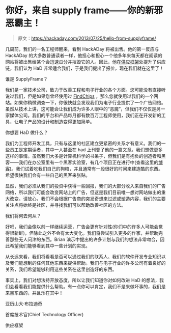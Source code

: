# 你好，来自 supply frame——你的新邪恶霸主！

> 原文：<https://hackaday.com/2013/07/25/hello-from-supplyframe/>

几周前，我们的一名工程师醒来，看到 HackADay 将被出售。他的第一反应与 HackADay 的大多数普通读者一样，他担心和担心一个他多年来每天都在阅读的网站将被出售给某个会迅速瓜分并摧毁它的人。因此，他在[供应框架](http://www.supplyframe.com)处提升了供应链，我们认为 HaD 非常适合我们，于是我们提出了报价，现在我们就在这里了！

谁是 SupplyFrame？

我们是一家技术公司，致力于改善工程和电子行业的各个方面。您可能没有直接听说过我们，但是如果您曾经使用过 [FindChips](http://www.findchips.com) ，那么您就使用过我们的一个网站。如果你稍微调查一下，你很快就会发现我们为电子行业提供了一个广告网络。虽然从技术上讲，这可能会让我们成为许多人眼中的“恶魔”，但我们不仅仅是另一家媒体公司。我们的平台和产品每月都有数百万工程师使用，我们正在开发新的工具，让电子产品的设计和制造变得更加简单。

你想要 HaD 做什么？

我们为工程师开发工具，只有与这里的社区建立更紧密的关系才有意义。我们的一些员工是定期读者，其中一人甚至在 had 上刊登了他的一篇文章。我们想做更多这样的事情。虽然我们大多是计算机科学的书呆子，但我们是有抱负的创造者和黑客——我们在办公室里有一个黑客实验室，有几个项目正在进行中(查看这里的[博客](http://blog.supplyframe.com))。我们试着吃我们自己的狗粮，并且通常有一段很好的时间来建造酷的东西。希望很快我们会有一些自己的黑客来张贴。

显然，我们必须从我们的投资中获得一些回报，我们的大部分收入来自我们的广告网络，所以我们可能会改变网站上的广告，但这是我们目前唯一想对网站做出的重大改变。请放心，我们不会根据广告商的突发奇想来过滤或塑造内容，我们的主要关注点将始终是社区，并寻找我们可以帮助改善社区的方法。

我们将何去何从？

好吧，我们会像以前一样继续运营，广告会更有针对性(你们中的许多人可能会觉得很新鲜)，但除此之外不会有太大变化。我们将尝试引入更多的作家，并帮助完善那些无人问津的东西。Brian 演示中提出的许多计划与我们的想法非常吻合，因此希望我们能够看到其中一些计划的实现。

从长远来看，我们将看看是否可以通过我们的联系人、我们的软件开发专业知识以及我们能想到的任何其他东西来提供帮助。我们与电子行业的许多公司有着良好的关系，我们希望能够利用这些关系在这里创造好的东西。

事实上，我们对想法持开放态度，所以让我们知道你对如何改进 HaD 的想法，我们会看看我们能提供什么帮助。有一点你可以肯定，我们不是来做坏事的，我们是来黑东西的，并且乐在其中！

亚历山大·布拉迪奇

首席技术官(Chief Technology Officer)

供应框架